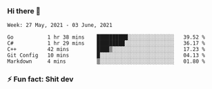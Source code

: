 ### Hi there 👋
<!--START_SECTION:waka-->
```text
Week: 27 May, 2021 - 03 June, 2021

Go           1 hr 38 mins    ██████████░░░░░░░░░░░░░░░   39.52 % 
C#           1 hr 29 mins    █████████░░░░░░░░░░░░░░░░   36.17 % 
C++          42 mins         ████▒░░░░░░░░░░░░░░░░░░░░   17.23 % 
Git Config   10 mins         █░░░░░░░░░░░░░░░░░░░░░░░░   04.13 % 
Markdown     4 mins          ▒░░░░░░░░░░░░░░░░░░░░░░░░   01.80 % 
```
<!--END_SECTION:waka-->
<!--
**TG4LAaron/TG4LAaron** is a ✨ _special_ ✨ repository because its `README.md` (this file) appears on your GitHub profile.

Here are some ideas to get you started:

- 🔭 I’m currently working on ...
- 🌱 I’m currently learning ...
- 👯 I’m looking to collaborate on ...
- 🤔 I’m looking for help with ...
- 💬 Ask me about ...
- 📫 How to reach me: ...
- 😄 Pronouns: ...
- ⚡ Fun fact: ...
-->
### ⚡ Fun fact: Shit dev
